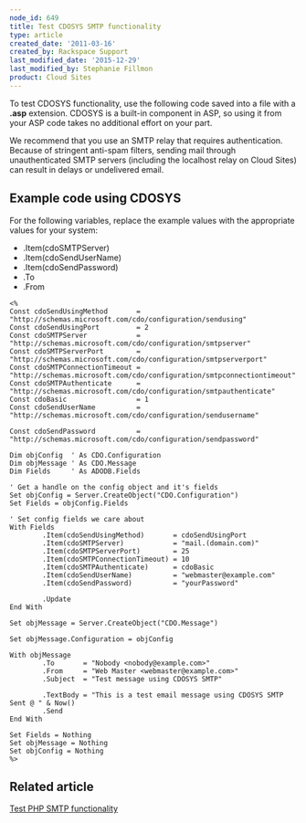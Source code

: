 ```yaml
---
node_id: 649
title: Test CDOSYS SMTP functionality
type: article
created_date: '2011-03-16'
created_by: Rackspace Support
last_modified_date: '2015-12-29'
last_modified_by: Stephanie Fillmon
product: Cloud Sites
---
```


To test CDOSYS functionality, use the following code saved into a file
with a **.asp** extension. CDOSYS is a built-in component in ASP, so
using it from your ASP code takes no additional effort on your part.

We recommend that you use an SMTP relay that requires authentication.
Because of stringent anti-spam filters, sending mail through
unauthenticated SMTP servers (including the localhost relay on Cloud
Sites) can result in delays or undelivered email.

Example code using CDOSYS
-------------------------

For the following variables, replace the example values with the
appropriate values for your system:

-   .Item(cdoSMTPServer)
-   .Item(cdoSendUserName)
-   .Item(cdoSendPassword)
-   .To
-   .From

<!-- -->

    <%
    Const cdoSendUsingMethod       = "http://schemas.microsoft.com/cdo/configuration/sendusing"
    Const cdoSendUsingPort         = 2
    Const cdoSMTPServer            = "http://schemas.microsoft.com/cdo/configuration/smtpserver"
    Const cdoSMTPServerPort        = "http://schemas.microsoft.com/cdo/configuration/smtpserverport"
    Const cdoSMTPConnectionTimeout = "http://schemas.microsoft.com/cdo/configuration/smtpconnectiontimeout"
    Const cdoSMTPAuthenticate      = "http://schemas.microsoft.com/cdo/configuration/smtpauthenticate"
    Const cdoBasic                 = 1
    Const cdoSendUserName          = "http://schemas.microsoft.com/cdo/configuration/sendusername"

    Const cdoSendPassword          = "http://schemas.microsoft.com/cdo/configuration/sendpassword"

    Dim objConfig  ' As CDO.Configuration
    Dim objMessage ' As CDO.Message
    Dim Fields     ' As ADODB.Fields

    ' Get a handle on the config object and it's fields
    Set objConfig = Server.CreateObject("CDO.Configuration")
    Set Fields = objConfig.Fields

    ' Set config fields we care about
    With Fields
            .Item(cdoSendUsingMethod)       = cdoSendUsingPort
            .Item(cdoSMTPServer)            = "mail.(domain.com)"
            .Item(cdoSMTPServerPort)        = 25
            .Item(cdoSMTPConnectionTimeout) = 10
            .Item(cdoSMTPAuthenticate)      = cdoBasic
            .Item(cdoSendUserName)          = "webmaster@example.com"
            .Item(cdoSendPassword)          = "yourPassword"

            .Update
    End With

    Set objMessage = Server.CreateObject("CDO.Message")

    Set objMessage.Configuration = objConfig

    With objMessage
            .To       = "Nobody <nobody@example.com>"
            .From     = "Web Master <webmaster@example.com>"
            .Subject  = "Test message using CDOSYS SMTP"

            .TextBody = "This is a test email message using CDOSYS SMTP Sent @ " & Now()
            .Send
    End With

    Set Fields = Nothing
    Set objMessage = Nothing
    Set objConfig = Nothing
    %>

Related article
---------------

[Test PHP SMTP
functionality](/how-to/test-php-smtp-functionality)

